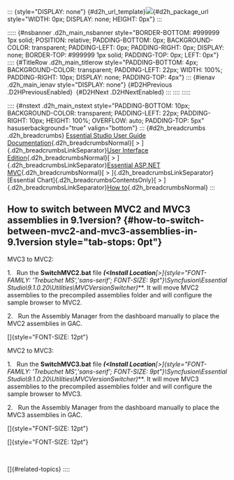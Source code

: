 ::: {style="DISPLAY: none"}
[](ms-xhelp:///?Id=d2h_url_template){#d2h_url_template}![](!package_url!){#d2h_package_url style="WIDTH: 0px; DISPLAY: none; HEIGHT: 0px"}
:::

::::: {#nsbanner .d2h_main_nsbanner style="BORDER-BOTTOM: #999999 1px solid; POSITION: relative; PADDING-BOTTOM: 0px; BACKGROUND-COLOR: transparent; PADDING-LEFT: 0px; PADDING-RIGHT: 0px; DISPLAY: none; BORDER-TOP: #999999 1px solid; PADDING-TOP: 0px; LEFT: 0px"}
:::: {#TitleRow .d2h_main_titlerow style="PADDING-BOTTOM: 4px; BACKGROUND-COLOR: transparent; PADDING-LEFT: 22px; WIDTH: 100%; PADDING-RIGHT: 10px; DISPLAY: none; PADDING-TOP: 4px"}
::: {#ienav .d2h_main_ienav style="DISPLAY: none"}
[](ms-xhelp:///?Id=b85e068a-1970-400e-ab3b-d481999bafaa){#D2HPrevious .D2HPreviousEnabled}  [](ms-xhelp:///?Id=a3da34c6-868c-4232-bc8d-304025be1de5){#D2HNext .D2HNextEnabled}
:::
::::
:::::

:::: {#nstext .d2h_main_nstext style="PADDING-BOTTOM: 10px; BACKGROUND-COLOR: transparent; PADDING-LEFT: 22px; PADDING-RIGHT: 10px; HEIGHT: 100%; OVERFLOW: auto; PADDING-TOP: 5px" hasuserbackground="true" valign="bottom"}
::: {#d2h_breadcrumbs .d2h_breadcrumbs}
[Essential Studio User Guide Documentation](ms-xhelp:///?Id=12457748-09e3-4d74-a240-8e049cedf030){.d2h_breadcrumbsNormal}[ \> ]{.d2h_breadcrumbsLinkSeparator}[User Interface Edition](ms-xhelp:///?Id=c29296b7-531c-413b-a0ec-488ca1f7f669){.d2h_breadcrumbsNormal}[ \> ]{.d2h_breadcrumbsLinkSeparator}[Essential ASP.NET MVC](ms-xhelp:///?Id=4b14e7d1-65c4-4f67-b1aa-2c37709905a5){.d2h_breadcrumbsNormal}[ \> ]{.d2h_breadcrumbsLinkSeparator}[Essential Chart]{.d2h_breadcrumbsContentsOnly}[ \> ]{.d2h_breadcrumbsLinkSeparator}[How to](ms-xhelp:///?Id=b85e068a-1970-400e-ab3b-d481999bafaa){.d2h_breadcrumbsNormal}
:::

## How to switch between MVC2 and MVC3 assemblies in 9.1version? {#how-to-switch-between-mvc2-and-mvc3-assemblies-in-9.1version style="tab-stops: 0pt"}

MVC3 to MVC2:

1.   Run the **SwitchMVC2.bat** file ***(\<Install Location**[\>]{style="FONT-FAMILY: 'Trebuchet MS','sans-serif'; FONT-SIZE: 9pt"}\\Syncfusion\\Essential Studio\\9.1.0.20\\Utilities\\MVCVersionSwitcher)***. It will move MVC2 assemblies to the precompiled assemblies folder and will configure the sample browser to MVC2.

2.   Run the Assembly Manager from the dashboard manually to place the MVC2 assemblies in GAC.

[]{style="FONT-SIZE: 12pt"} 

MVC2 to MVC3:

1.   Run the **SwitchMVC3.bat** file ***(\<Install Location**[\>]{style="FONT-FAMILY: 'Trebuchet MS','sans-serif'; FONT-SIZE: 9pt"}\\Syncfusion\\Essential Studio\\9.1.0.20\\Utilities\\MVCVersionSwitcher)***. It will move MVC3 assemblies to the precompiled assemblies folder and will configure the sample browser to MVC3.

2.   Run the Assembly Manager from the dashboard manually to place the MVC3 assemblies in GAC.

[]{style="FONT-SIZE: 12pt"} 

[]{style="FONT-SIZE: 12pt"} 

 

[]{#related-topics}
::::
